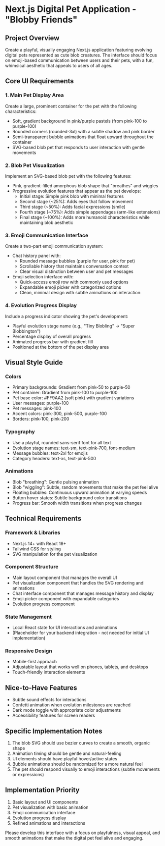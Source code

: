 # Next.js Digital Pet Application - "Blobby Friends"

## Project Overview

Create a playful, visually engaging Next.js application featuring evolving digital pets represented as cute blob creatures. The interface should focus on emoji-based communication between users and their pets, with a fun, whimsical aesthetic that appeals to users of all ages.

## Core UI Requirements

### 1. Main Pet Display Area

Create a large, prominent container for the pet with the following characteristics:
- Soft, gradient background in pink/purple pastels (from pink-100 to purple-100)
- Rounded corners (rounded-3xl) with a subtle shadow and pink border
- Semi-transparent bubble animations that float upward throughout the container
- SVG-based blob pet that responds to user interaction with gentle movements

### 2. Blob Pet Visualization

Implement an SVG-based blob pet with the following features:
- Pink, gradient-filled amorphous blob shape that "breathes" and wiggles
- Progressive evolution features that appear as the pet develops:
  - Initial stage: Simple pink blob with minimal features
  - Second stage (~25%): Adds eyes that follow movement
  - Third stage (~50%): Adds facial expressions (smile)
  - Fourth stage (~75%): Adds simple appendages (arm-like extensions)
  - Final stage (~100%): Adds more humanoid characteristics while maintaining blob aesthetic

### 3. Emoji Communication Interface

Create a two-part emoji communication system:
- Chat history panel with:
  - Rounded message bubbles (purple for user, pink for pet)
  - Scrollable history that maintains conversation context
  - Clear visual distinction between user and pet messages
- Emoji selection interface with:
  - Quick-access emoji row with commonly used options
  - Expandable emoji picker with categorized options
  - Clean, minimal design with subtle animations on interaction

### 4. Evolution Progress Display

Include a progress indicator showing the pet's development:
- Playful evolution stage name (e.g., "Tiny Blobling" → "Super Blobbington")
- Percentage display of overall progress
- Animated progress bar with gradient fill
- Positioned at the bottom of the pet display area

## Visual Style Guide

### Colors
- Primary backgrounds: Gradient from pink-50 to purple-50
- Pet container: Gradient from pink-100 to purple-100
- Pet base color: #FF9AA2 (soft pink) with gradient variations
- User messages: purple-100
- Pet messages: pink-100
- Accent colors: pink-300, pink-500, purple-100
- Borders: pink-100, pink-200

### Typography
- Use a playful, rounded sans-serif font for all text
- Evolution stage names: text-sm, text-pink-700, font-medium
- Message bubbles: text-2xl for emojis
- Category headers: text-xs, text-pink-500

### Animations
- Blob "breathing": Gentle pulsing animation
- Blob "wiggling": Subtle, random movements that make the pet feel alive
- Floating bubbles: Continuous upward animation at varying speeds
- Button hover states: Subtle background color transitions
- Progress bar: Smooth width transitions when progress changes

## Technical Requirements

### Framework & Libraries
- Next.js 14+ with React 18+
- Tailwind CSS for styling
- SVG manipulation for the pet visualization

### Component Structure
- Main layout component that manages the overall UI
- Pet visualization component that handles the SVG rendering and animations
- Chat interface component that manages message history and display
- Emoji picker component with expandable categories
- Evolution progress component

### State Management
- Local React state for UI interactions and animations
- (Placeholder for your backend integration - not needed for initial UI implementation)

### Responsive Design
- Mobile-first approach
- Adjustable layout that works well on phones, tablets, and desktops
- Touch-friendly interaction elements

## Nice-to-Have Features
- Subtle sound effects for interactions
- Confetti animation when evolution milestones are reached
- Dark mode toggle with appropriate color adjustments
- Accessibility features for screen readers

## Specific Implementation Notes

1. The blob SVG should use bezier curves to create a smooth, organic shape
2. Animation timing should be gentle and natural-feeling
3. UI elements should have playful hover/active states
4. Bubble animations should be randomized for a more natural feel
5. The pet should respond visually to emoji interactions (subtle movements or expressions)

## Implementation Priority
1. Basic layout and UI components
2. Pet visualization with basic animation
3. Emoji communication interface
4. Evolution progress display
5. Refined animations and interactions

Please develop this interface with a focus on playfulness, visual appeal, and smooth animations that make the digital pet feel alive and engaging.
